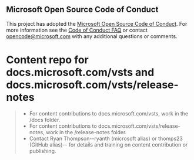 ## Microsoft Open Source Code of Conduct

This project has adopted the [Microsoft Open Source Code of Conduct](https://opensource.microsoft.com/codeofconduct/).
For more information see the [Code of Conduct FAQ](https://opensource.microsoft.com/codeofconduct/faq/) or contact [opencode@microsoft.com](mailto:opencode@microsoft.com) with any additional questions or comments.

# Content repo for docs.microsoft.com/vsts and docs.microsoft.com/vsts/release-notes

> - For content contributions to docs.microsoft.com/vsts, work in the /docs folder.
> - For content contributions to docs.microsoft.com/vsts/release-notes, work in the /release-notes folder.
> - Contact Ryan Thompson--ryanth (microsoft alias) or thomps23 (GitHub alias)-- for details and training on content contribution or publishing.
